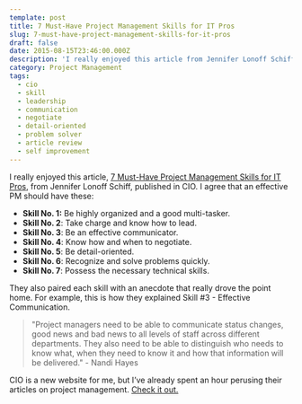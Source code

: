 ```yaml
---
template: post
title: 7 Must-Have Project Management Skills for IT Pros
slug: 7-must-have-project-management-skills-for-it-pros
draft: false
date: 2015-08-15T23:46:00.000Z
description: 'I really enjoyed this article from Jennifer Lonoff Schiff, published in CIO.'
category: Project Management
tags:
  - cio
  - skill
  - leadership
  - communication
  - negotiate
  - detail-oriented
  - problem solver
  - article review
  - self improvement
---
```

I really enjoyed this article, [7 Must-Have Project Management Skills for IT Pros](https://t.umblr.com/redirect?z=http%3A%2F%2Fwww.cio.com%2Farticle%2F2389129%2Fproject-management%2F7-must-have-project-management-skills-for-it-pros.html&t=YzkxNTgyMjVmODU2N2YyYTJkZWZkNDNhNzNlZDU3NzRhNzM2ZjFiNCxqNUVHc1B5ZA%3D%3D&b=t%3Ada6eij_ZAnVbbTPXeKJrjw&p=https%3A%2F%2Fpmokaren.tumblr.com%2Fpost%2F126796731588%2F7-must-have-project-management-skills-for-it-pros&m=1), from Jennifer Lonoff Schiff, published in CIO. I agree that an effective PM should have these:

* **Skill No. 1:** Be highly organized and a good multi-tasker.
* **Skill No. 2**: Take charge and know how to lead. 
* **Skill No. 3**: Be an effective communicator.
* **Skill No. 4**: Know how and when to negotiate.
* **Skill No. 5**: Be detail-oriented.
* **Skill No. 6**: Recognize and solve problems quickly.
* **Skill No. 7**: Possess the necessary technical skills.

They also paired each skill with an anecdote that really drove the point home. For example, this is how they explained Skill #3 - Effective Communication.

> "Project managers need to be able to communicate status changes, good news and bad news to all levels of staff across different departments. They also need to be able to distinguish who needs to know what, when they need to know it and how that information will be delivered." - Nandi Hayes

CIO is a new website for me, but I’ve already spent an hour perusing their articles on project management. [Check it out.](https://www.cio.com/category/project-management/)

